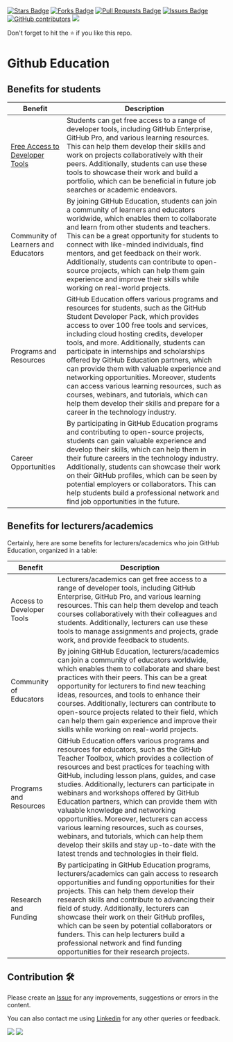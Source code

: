 <a href="https://github.com/drshahizan/learn-github/stargazers"><img src="https://img.shields.io/github/stars/drshahizan/learn-github" alt="Stars Badge"/></a>
<a href="https://github.com/drshahizan/learn-github/network/members"><img src="https://img.shields.io/github/forks/drshahizan/learn-github" alt="Forks Badge"/></a>
<a href="https://github.com/drshahizan/learn-github/pulls"><img src="https://img.shields.io/github/issues-pr/drshahizan/learn-github" alt="Pull Requests Badge"/></a>
<a href="https://github.com/drshahizan/learn-github/issues"><img src="https://img.shields.io/github/issues/drshahizan/learn-github" alt="Issues Badge"/></a>
<a href="https://github.com/drshahizan/learn-github/graphs/contributors"><img alt="GitHub contributors" src="https://img.shields.io/github/contributors/drshahizan/learn-github?color=2b9348"></a>
![](https://visitor-badge.glitch.me/badge?page_id=drshahizan/learn-cloud)

Don't forget to hit the :star: if you like this repo.

# Github Education

## Benefits for students


| Benefit| Description |
|--------------------------|----------------------------------------|
| [Free Access to Developer Tools](https://education.github.com/pack) | Students can get free access to a range of developer tools, including GitHub Enterprise, GitHub Pro, and various learning resources. This can help them develop their skills and work on projects collaboratively with their peers. Additionally, students can use these tools to showcase their work and build a portfolio, which can be beneficial in future job searches or academic endeavors. |
| Community of Learners and Educators | By joining GitHub Education, students can join a community of learners and educators worldwide, which enables them to collaborate and learn from other students and teachers. This can be a great opportunity for students to connect with like-minded individuals, find mentors, and get feedback on their work. Additionally, students can contribute to open-source projects, which can help them gain experience and improve their skills while working on real-world projects. |
| Programs and Resources | GitHub Education offers various programs and resources for students, such as the GitHub Student Developer Pack, which provides access to over 100 free tools and services, including cloud hosting credits, developer tools, and more. Additionally, students can participate in internships and scholarships offered by GitHub Education partners, which can provide them with valuable experience and networking opportunities. Moreover, students can access various learning resources, such as courses, webinars, and tutorials, which can help them develop their skills and prepare for a career in the technology industry. |
| Career Opportunities | By participating in GitHub Education programs and contributing to open-source projects, students can gain valuable experience and develop their skills, which can help them in their future careers in the technology industry. Additionally, students can showcase their work on their GitHub profiles, which can be seen by potential employers or collaborators. This can help students build a professional network and find job opportunities in the future.|

## Benefits for lecturers/academics
Certainly, here are some benefits for lecturers/academics who join GitHub Education, organized in a table:

| Benefit| Description |
|--------------------------|----------------------------------------|
| Access to Developer Tools | Lecturers/academics can get free access to a range of developer tools, including GitHub Enterprise, GitHub Pro, and various learning resources. This can help them develop and teach courses collaboratively with their colleagues and students. Additionally, lecturers can use these tools to manage assignments and projects, grade work, and provide feedback to students. |
| Community of Educators | By joining GitHub Education, lecturers/academics can join a community of educators worldwide, which enables them to collaborate and share best practices with their peers. This can be a great opportunity for lecturers to find new teaching ideas, resources, and tools to enhance their courses. Additionally, lecturers can contribute to open-source projects related to their field, which can help them gain experience and improve their skills while working on real-world projects. |
| Programs and Resources | GitHub Education offers various programs and resources for educators, such as the GitHub Teacher Toolbox, which provides a collection of resources and best practices for teaching with GitHub, including lesson plans, guides, and case studies. Additionally, lecturers can participate in webinars and workshops offered by GitHub Education partners, which can provide them with valuable knowledge and networking opportunities. Moreover, lecturers can access various learning resources, such as courses, webinars, and tutorials, which can help them develop their skills and stay up-to-date with the latest trends and technologies in their field. |
| Research and Funding | By participating in GitHub Education programs, lecturers/academics can gain access to research opportunities and funding opportunities for their projects. This can help them develop their research skills and contribute to advancing their field of study. Additionally, lecturers can showcase their work on their GitHub profiles, which can be seen by potential collaborators or funders. This can help lecturers build a professional network and find funding opportunities for their research projects.|
## Contribution 🛠️
Please create an [Issue](https://github.com/drshahizan/learn-github/issues) for any improvements, suggestions or errors in the content.

You can also contact me using [Linkedin](https://www.linkedin.com/in/drshahizan/) for any other queries or feedback.

![](https://komarev.com/ghpvc/?username=drshahizan&label=Views&color=0e75b6&style=flat)
![](https://hit.yhype.me/github/profile?user_id=81284918)


